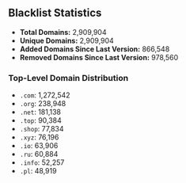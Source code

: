 ## Blacklist Statistics

- **Total Domains:** 2,909,904
- **Unique Domains:** 2,909,904
- **Added Domains Since Last Version:** 866,548
- **Removed Domains Since Last Version:** 978,560

### Top-Level Domain Distribution

-  `.com`: 1,272,542
-  `.org`: 238,948
-  `.net`: 181,138
-  `.top`: 90,384
-  `.shop`: 77,834
-  `.xyz`: 76,196
-  `.io`: 63,906
-  `.ru`: 60,884
-  `.info`: 52,257
-  `.pl`: 48,919
